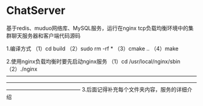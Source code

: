 # ChatServer
基于redis、muduo网络库、MySQL服务，运行在nginx tcp负载均衡环境中的集群聊天服务器和客户端代码源码 

1.编译方式
（1）cd build
（2）sudo rm -rf *
（3）cmake ..
（4）make

2.使用nginx负载均衡时要先启动nginx服务
（1）cd /usr/local/nginx/sbin
（2）./nginx
——————————————————————————————————————————————————————————————————————————————————————
3.后面记得补充每个文件夹内容，服务的详细介绍
